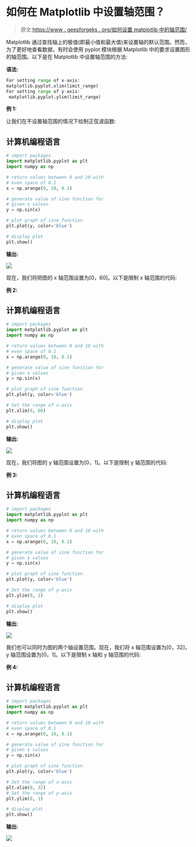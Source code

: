 # 如何在 Matplotlib 中设置轴范围？

> 原文:[https://www . geesforgeks . org/如何设置 matplotlib 中的轴范围/](https://www.geeksforgeeks.org/how-to-set-axis-ranges-in-matplotlib/)

Matplotlib 通过查找轴上的极值(即最小值和最大值)来设置轴的默认范围。然而，为了更好地查看数据，有时会使用 pyplot 模块根据 Matplotlib 中的要求设置图形的轴范围。以下是在 Matplotlib 中设置轴范围的方法:

**语法:**

```py
For setting range of x-axis:
matplotlib.pyplot.xlim(limit_range)
For setting range of y-axis: 
 matplotlib.pyplot.ylim(limit_range)
```

**例 1:**

让我们在不设置轴范围的情况下绘制正弦波函数:

## 计算机编程语言

```py
# import packages
import matplotlib.pyplot as plt
import numpy as np

# return values between 0 and 10 with 
# even space of 0.1
x = np.arange(0, 10, 0.1)

# generate value of sine function for 
# given x values
y = np.sin(x)

# plot graph of sine function
plt.plot(y, color='blue')

# display plot
plt.show()
```

**输出:**

![](img/100d59af3a6d61f3009467b044ab66fe.png)

现在，我们将把图的 x 轴范围设置为[0，60]。以下是限制 x 轴范围的代码:

**例 2:**

## 计算机编程语言

```py
# import packages
import matplotlib.pyplot as plt
import numpy as np

# return values between 0 and 10 with 
# even space of 0.1
x = np.arange(0, 10, 0.1)

# generate value of sine function for 
# given x values
y = np.sin(x)

# plot graph of sine function
plt.plot(y, color='blue')

# Set the range of x-axis
plt.xlim(0, 60)

# display plot
plt.show()
```

**输出:**

![](img/d5867e82187d204ac80e1a65a007dc4e.png)

现在，我们将图的 y 轴范围设置为[0，1]。以下是限制 y 轴范围的代码:

**例 3:**

## 计算机编程语言

```py
# import packages
import matplotlib.pyplot as plt
import numpy as np

# return values between 0 and 10 with 
# even space of 0.1
x = np.arange(0, 10, 0.1)

# generate value of sine function for 
# given x values
y = np.sin(x)

# plot graph of sine function
plt.plot(y, color='blue')

# Set the range of y-axis
plt.ylim(0, 1)

# display plot
plt.show()
```

**输出:**

![](img/ec807f55f84651b94547b6329e130f52.png)

我们也可以同时为图的两个轴设置范围。现在，我们将 x 轴范围设置为[0，32]，y 轴范围设置为[0，1]。以下是限制 x 轴和 y 轴范围的代码:

**例 4:**

## 计算机编程语言

```py
# import packages
import matplotlib.pyplot as plt
import numpy as np

# return values between 0 and 10 with 
# even space of 0.1
x = np.arange(0, 10, 0.1)

# generate value of sine function for
# given x values
y = np.sin(x)

# plot graph of sine function
plt.plot(y, color='blue')

# Set the range of x-axis
plt.xlim(0, 32)
# Set the range of y-axis
plt.ylim(0, 1)

# display plot
plt.show()
```

**输出:**

![](img/e9522a00830aec290b5737e839a023d7.png)